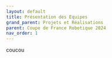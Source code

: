 ```yaml
---
layout: default
title: Présentation des Equipes
grand_parent: Projets et Réalisations
parent: Coupe de France Robotique 2024
nav_order: 1
---
```


coucou
